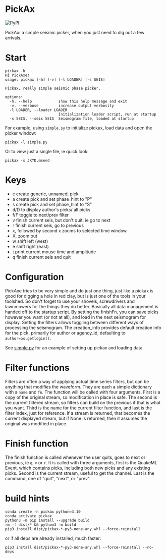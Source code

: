 # PickAx

[![PyPI](https://img.shields.io/pypi/v/pickax)](https://pypi.org/project/pickax/)

PickAx: a simple seismic picker, when you just need to dig out a few
arrivals.

# Start

```
pickax -h
Hi PickAxe!
usage: pickax [-h] [-v] [-l LOADER] [-s SEIS]

Pickax, really simple seismic phase picker.

options:
  -h, --help            show this help message and exit
  -v, --verbose         increase output verbosity
  -l LOADER, --loader LOADER
                        Initialization loader script, run at startup
  -s SEIS, --seis SEIS  Seismogram file, loaded at startup
```

For example, using `simple.py` to initialize pickax, load data and open the picker window:

```
pickax -l simple.py
```

Or to view just a single file, ie quick look:
```
pickax -s JKYD.mseed
```

# Keys

- c create generic, unnamed, pick
- a create pick and set phase_hint to "P"
- s create pick and set phase_hint to "S"
- d/D to display author's picks/ all picks
- f/F toggle to next/prev filter
- v finish current seis, but don't quit, ie go to next
- r finish current seis, go to previous
- x, followed by second x zooms to selected time window
- X, zoom out
- w shift left (west)
- e shift right (east)
- t print current mouse time and amplitude
- q finish current seis and quit

# Configuration

PickAxe tries to be very simple and do just one thing, just like
a pickax is good for digging a hole in
red clay, but is just one of the tools in your toolshed. So don't forget
to use your shovels, screwdrivers and lawnmowers for the things they do better.
Basically all data management is handed off to the startup
script. By setting the finishFn, you can save picks however you want (or not
at all), and load in the next seismogram for display. Setting the filters
allows toggling between different ways of processing the seismogram.
The creation_info provides default creation info for the pick,
primarily for author or agency_id, defaulting to `author=os.getlogin()`.

See [simple.py](https://raw.githubusercontent.com/crotwell/pickax/main/simple.py) for an example of setting up pickax and loading data.

# Filter functions

Filters are often a way of applying actual time series filters, but can
be anything that modifies the waveform.
They are each a simple dictionary with a `name` and `fn`.
The function will be called
with four arguments. First is a copy of the original stream, so modification in
place is safe. The second is the current filtered stream, so filters can build
on the previous if that is what you want. Third is the name for the current
filter function, and last is the filter index, just for reference.
If a stream is returned, that becomes
the current displayed stream, but if None is returned, then it assumes
the original was modified in place.

# Finish function

The finish function is called whenever the user quits, goes to next or previous,
ie `q`, `v` or `r`. It is called with three arguments, first is the QuakeML
Event, which contains picks, including both new picks and any existing picks.
Second is the current stream, useful to get the channel. Last is the command,
one of "quit", "next", or "prev".

# build hints

```
conda create -n pickax python=3.10
conda activate pickax
python3 -m pip install --upgrade build
rm -f dist/* && python3 -m build
pip3 install dist/pickax-*-py3-none-any.whl --force-reinstall

```

or if all deps are already installed, much faster:
```
pip3 install dist/pickax-*-py3-none-any.whl --force-reinstall --no-deps
```
